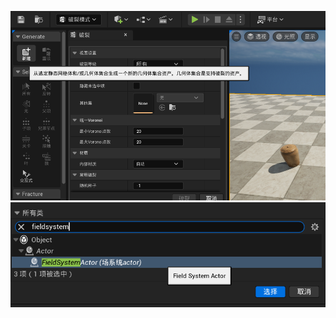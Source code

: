 ![输入图片说明](/imgs/2024-08-16/8Unz0P1NZ6ROCftz.png)
![输入图片说明](/imgs/2024-08-16/1njvjYKz2xhYikkA.png)
<!--stackedit_data:
eyJoaXN0b3J5IjpbMTUwODkxMjMzMiwtMTMxMjU0OTU0MF19
-->